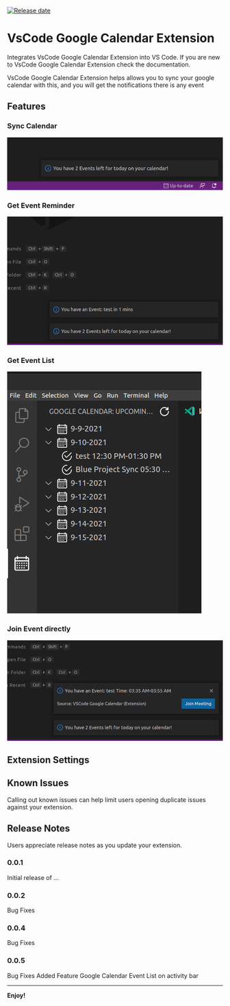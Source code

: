 
[![Release date](https://img.shields.io/github/release-date/engrmafzaalch/vscode-google-calendar)](https://packagist.org/packages/engrmafzaalch/vscode-google-calendar)


# VsCode Google Calendar Extension 

Integrates VsCode Google Calendar Extension into VS Code. If you are new to VsCode Google Calendar Extension check the documentation.

VsCode Google Calendar Extension helps allows you to sync your google calendar with this, and you will get the notifications there is any event

## Features

### Sync Calendar
![img](/images/readme/sync.png)

### Get Event Reminder
![img](/images/readme/reminder.png)

### Get Event List
![img](/images/readme/list.png)

### Join Event directly 
![img](/images/readme/join.png)


## Extension Settings


## Known Issues

Calling out known issues can help limit users opening duplicate issues against your extension.

## Release Notes

Users appreciate release notes as you update your extension.

### 0.0.1

Initial release of ...

### 0.0.2

Bug Fixes

### 0.0.4

Bug Fixes

### 0.0.5

Bug Fixes
Added Feature Google Calendar Event List on activity bar


-----------------------------------------------------------------------------------------------------------


**Enjoy!**
